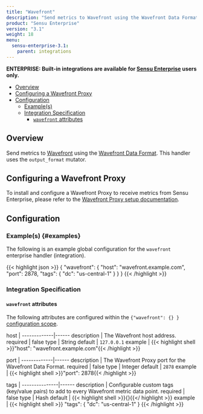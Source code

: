 ```yaml
---
title: "Wavefront"
description: "Send metrics to Wavefront using the Wavefront Data Format."
product: "Sensu Enterprise"
version: "3.1"
weight: 18
menu:
  sensu-enterprise-3.1:
    parent: integrations
---
```

**ENTERPRISE: Built-in integrations are available for [Sensu Enterprise][1]
users only.**

- [Overview](#overview)
- [Configuring a Wavefront Proxy](#configuring-a-wavefront-proxy)
- [Configuration](#configuration)
  - [Example(s)](#examples)
  - [Integration Specification](#integration-specification)
    - [`wavefront` attributes](#wavefront-attributes)

## Overview

Send metrics to [Wavefront][2] using the [Wavefront Data Format][4]. This
handler uses the `output_format` mutator.

## Configuring a Wavefront Proxy

To install and configure a Wavefront Proxy to receive metrics from Sensu
Enterprise, please refer to the [Wavefront Proxy setup documentation][5].

## Configuration

### Example(s) {#examples}

The following is an example global configuration for the `wavefront` enterprise
handler (integration).

{{< highlight json >}}
{
  "wavefront": {
    "host": "wavefront.example.com",
    "port": 2878,
    "tags": {
      "dc": "us-central-1"
    }
  }
}
{{< /highlight >}}

### Integration Specification

#### `wavefront` attributes

The following attributes are configured within the `{"wavefront": {} }`
[configuration scope][3].

host         | 
-------------|------
description  | The Wavefront host address.
required     | false
type         | String
default      | `127.0.0.1`
example      | {{< highlight shell >}}"host": "wavefront.example.com"{{< /highlight >}}

port         | 
-------------|------
description  | The Wavefront Proxy port for the Wavefront Data Format.
required     | false
type         | Integer
default      | `2878`
example      | {{< highlight shell >}}"port": 2878{{< /highlight >}}

tags           | 
---------------|------
description    | Configurable custom tags (key/value pairs) to add to every Wavefront metric data point.
required       | false
type           | Hash
default        | {{< highlight shell >}}{}{{</ highlight >}}
example        | {{< highlight shell >}}
"tags": {
  "dc": "us-central-1"
}
{{< /highlight >}}


[1]:  /sensu-enterprise
[2]:  https://www.wavefront.com?ref=sensu-enterprise
[3]:  /sensu-core/1.2/reference/configuration#configuration-scopes
[4]:  https://community.wavefront.com/docs/DOC-1031
[5]:  https://community.wavefront.com/docs/DOC-1041
